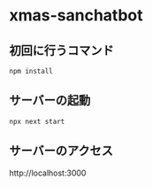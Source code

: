# xmas-sanchatbot

## 初回に行うコマンド

```
npm install
```

## サーバーの起動

```
npx next start
```

## サーバーのアクセス

http://localhost:3000